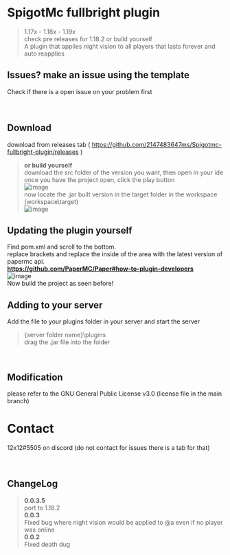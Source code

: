 # SpigotMc fullbright plugin
> 1.17x - 1.18x - 1.19x <br>
> check pre releases for 1.18.2 or build yourself <br>
A plugin that applies night vision to all players that lasts forever and auto reapplies<br>

## Issues? make an issue using the template<br>
Check if there is a open issue on your problem first<br>
<br>
<br>

## Download <br>
download from releases tab ( https://github.com/2147483647ms/Spigotmc-fullbright-plugin/releases ) <br>
> __or build yourself__ <br>
> download the src folder of the version you want, then open in your ide<br>
> once you have the project open, click the play button<br>
![image](https://user-images.githubusercontent.com/77409841/146654511-bcdad5a7-3b3a-4739-9a43-91623f7c2ad2.png) <br> 
> now locate the .jar built version in the target folder in the workspace (workspace\target) <br>
![image](https://user-images.githubusercontent.com/77409841/146654563-c0f9e013-3cbd-461b-aa39-6d35b48a6bda.png) <br>

## Updating the plugin yourself <br>
Find pom.xml and scroll to the bottom. <br>
replace <dependency> brackets and replace the inside of the area with the latest version of papermc api.<br>
__https://github.com/PaperMC/Paper#how-to-plugin-developers__ <br>
![image](https://user-images.githubusercontent.com/77409841/179871215-89270299-8af4-455b-9eb5-855230c047f0.png) <br>
Now build the project as seen before! <br>

## Adding to your server <br>
Add the file to your plugins folder in your server and start the server <br>
> {server folder name}\plugins <br> 
> drag the .jar file into the folder <br>
<br>

## Modification
please refer to the GNU General Public License v3.0 (license file in the main branch)
<br>
# Contact<br> 
12x12#5505 on discord (do not contact for issues there is a tab for that)<br>
<br>
<br>

## ChangeLog <br>
>__0.0.3.5__ <br>
>port to 1.18.2 <br>
>__0.0.3__ <br>
> Fixed bug where night vision would be applied to @a even if no player was online <br>
> __0.0.2__ <br>
> Fixed death dug <br>

